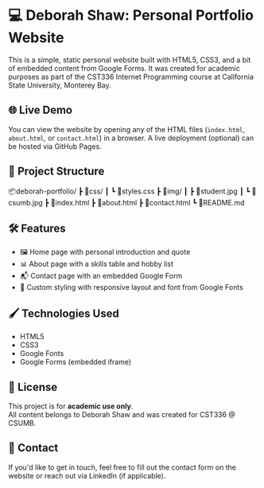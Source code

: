 # 💻 Deborah Shaw: Personal Portfolio Website

This is a simple, static personal website built with HTML5, CSS3, and a bit of embedded content from Google Forms. It was created for academic purposes as part of the CST336 Internet Programming course at California State University, Monterey Bay.

## 🌐 Live Demo

You can view the website by opening any of the HTML files (`index.html`, `about.html`, or `contact.html`) in a browser. A live deployment (optional) can be hosted via GitHub Pages.

## 📁 Project Structure

📦deborah-portfolio/
┣ 📁css/
┃ ┗ 📄styles.css
┣ 📁img/
┃ ┣ 📄student.jpg
┃ ┗ 📄csumb.jpg
┣ 📄index.html
┣ 📄about.html
┣ 📄contact.html
┗ 📄README.md


## 🛠️ Features

- 🖼️ Home page with personal introduction and quote
- 📊 About page with a skills table and hobby list
- 📬 Contact page with an embedded Google Form
- 🎨 Custom styling with responsive layout and font from Google Fonts

## 🖌️ Technologies Used

- HTML5
- CSS3
- Google Fonts
- Google Forms (embedded iframe)

## 📜 License

This project is for **academic use only**.  
All content belongs to Deborah Shaw and was created for CST336 @ CSUMB.

## 📩 Contact

If you'd like to get in touch, feel free to fill out the contact form on the website or reach out via LinkedIn (if applicable).

